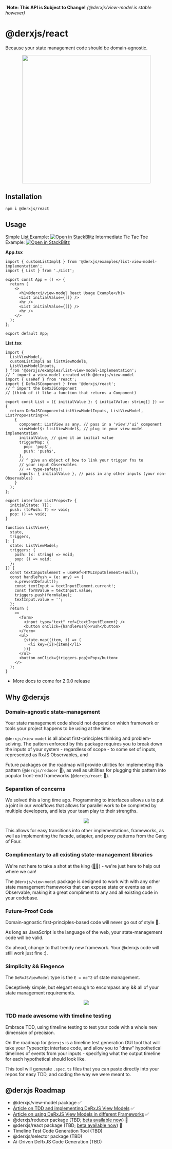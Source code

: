 `**Note: This API is Subject to Change!**
_(@derxjs/view-model is stable however)_

# @derxjs/react

Because your state management code should be domain-agnostic.

<p align="center">
    <img src="https://github.com/ZackDeRose/derxjs/blob/main/derxjs-react-logo.png" height="400px"/>
</p>

## Installation

```bash
npm i @derxjs/react
```

## Usage

Simple List Example: [![Open in StackBlitz](https://developer.stackblitz.com/img/open_in_stackblitz.svg)](https://stackblitz.com/edit/react-ts-j89fzs?file=List.tsx)
Intermediate Tic Tac Toe Example: [![Open in StackBlitz](https://developer.stackblitz.com/img/open_in_stackblitz.svg)](https://stackblitz.com/edit/react-ts-6wxgfx?file=index.tsx)

**App.tsx**

```tsx
import { customListImpl$ } from '@derxjs/examples/list-view-model-implementation';
import { List } from './List';

export const App = () => {
  return (
    <>
      <h1>@derxj/view-model React Usage Example</h1>
      <List initialValue={[]} />
      <hr />
      <List initialValue={[]} />
      <hr />
    </>
  );
};

export default App;
```

**List.tsx**

```tsx
import {
  ListViewModel,
  customListImpl$ as listViewModel$,
  ListViewModelInputs,
} from '@derxjs/examples/list-view-model-implementation';
// ^ import a view-model created with @derxjs/view-model
import { useRef } from 'react';
import { DeRxJSComponent } from '@derxjs/react';
// ^ import the DeRxJSComponent
// (think of it like a function that returns a Component)

export const List = ({ initialValue }: { initialValue: string[] }) => {
  return DeRxJSComponent<ListViewModelInputs, ListViewModel, ListProps<string>>(
    {
      component: ListView as any, // pass in a 'view'/'ui' component
      viewModel$: listViewModel$, // plug in your view model implementation
      initialValue, // give it an initial value
      triggerMap: {
        pop: 'pop$',
        push: 'push$',
      },
      // ^ give an object of how to link your trigger fns to
      // your input Observables
      // ++ type-safety!!
      inputs: { initialValue }, // pass in any other inputs (your non-Observables)
    }
  );
};

export interface ListProps<T> {
  initialState: T[];
  push: (toPush: T) => void;
  pop: () => void;
}

function ListView({
  state,
  triggers,
}: {
  state: ListViewModel;
  triggers: {
    push: (x: string) => void;
    pop: () => void;
  };
}) {
  const textInputElement = useRef<HTMLInputElement>(null);
  const handlePush = (e: any) => {
    e.preventDefault();
    const textInput = textInputElement.current!;
    const formValue = textInput.value;
    triggers.push(formValue);
    textInput.value = '';
  };
  return (
    <>
      <form>
        <input type="text" ref={textInputElement} />
        <button onClick={handlePush}>Push</button>
      </form>
      <ul>
        {state.map((item, i) => (
          <li key={i}>{item}</li>
        ))}
      </ul>
      <button onClick={triggers.pop}>Pop</button>
    </>
  );
}
```

- More docs to come for 2.0.0 release

## Why @derxjs

### Domain-agnostic state-management

Your state management code should not depend on which framework or tools your project happens to be using at the time.

`@derxjs/view-model` is all about first-principles thinking and problem-solving. The pattern enforced by this package requires you to break down the inputs of your system - regardless of scope - to some set of inputs, represented as RxJS Observables, and

Future packages on the roadmap will provide utilities for implementing this pattern (`@derxjs/reducer` 👀), as well as ultilities for plugging this pattern into popular front-end frameworks (`@derxjs/react` 👀).

### Separation of concerns

We solved this a long time ago. Programming to interfaces allows us to put a joint in our wrokflows that allows for parallel work to be completed by multiple developers, and lets your team play to their strengths.

<p align="center">
    <img src="https://github.com/ZackDeRose/derxjs/blob/main/separation-of-tasks.png" />
</p>

This allows for easy transitions into other implementations, frameworks, as well as implementing the facade, adapter, and proxy patterns from the Gang of Four.

### Complimentary to all existing state-management libraries

We're not here to take a shot at the king ([👑](https://ngrx.io/)👀) - we're just here to help out where we can!

The `@derxjs/view-model` package is designed to work with with any other state management frameworks that can expose state or events as an Observable, making it a great compliment to any and all existing code in your codebase.

### Future-Proof Code

Domain-agnostic first-principles-based code will never go out of style 🌲.

As long as JavaScript is the language of the web, your state-management code will be valid.

Go ahead, change to that trendy new framework. Your @derxjs code will still work just fine :).

### Simplicity && Elegence

The `DeRxJSViewModel` type is the `E = mc^2` of state management.

Deceptively simple, but elegant enough to encompass any && all of your state management requirements.

<p align="center">
    <img src="https://github.com/ZackDeRose/derxjs/blob/main/the-derxjs-view-model-pattern.png" />
</p>

### TDD made awesome with timeline testing

Embrace TDD, using timeline testing to test your code with a whole new dimension of precision.

On the roadmap for `@derxjs` is a timeline test generation GUI tool that will take your Typescript interface code, and allow you to "draw" hypothetical timelines of events from your inputs - specifying what the output timeline for each hypothetical should look like.

This tool will generate `.spec.ts` files that you can paste directly into your repos for easy TDD, and coding the way we were meant to.

## @derxjs Roadmap

- @derxjs/view-model package ✅
- [Article on TDD and implementing DeRxJS View Models](https://dev.to/zackderose/the-derxjsviewmodel-pattern-the-e-mc-2-of-state-management-part-1-3dka) ✅
- [Article on using DeRxJS View Models in different Frameworks](https://dev.to/zackderose/the-derxjsviewmodel-pattern-the-emc2-of-state-management-part-2-2i73) ✅
- @derxjs/reducer package (TBD; [beta available now](https://www.npmjs.com/package/@derxjs/reducer)) 🚧
- @derxjs/react package (TBD; [beta available now](https://www.npmjs.com/package/@derxjs/react)) 🚧
- Timeline Test Code Generation Tool (TBD)
- @derxjs/selector package (TBD)
- Ai-Driven DeRxJS Code Generation (TBD)
